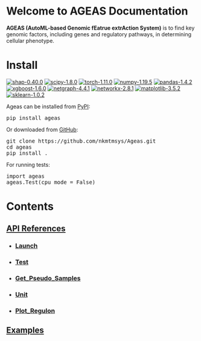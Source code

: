 # Welcome to AGEAS Documentation

**AGEAS (AutoML-based Genomic fEatrue extrAction System)** is to find key genomic factors, including genes and regulatory pathways, in determining cellular phenotype.



# Install

[![shap-0.40.0](https://img.shields.io/badge/shap-0.40.0-red)](http://github.com/slundberg/shap)
[![scipy-1.8.0](https://img.shields.io/badge/scipy-1.8.0-orange)](https://github.com/scipy/scipy)
[![torch-1.11.0](https://img.shields.io/badge/torch-1.11.0-yellow)](https://github.com/pytorch/pytorch)
[![numpy-1.19.5](https://img.shields.io/badge/numpy-1.19.5-green)](https://github.com/numpy/numpy)
[![pandas-1.4.2](https://img.shields.io/badge/pandas-1.4.2-blue)](https://github.com/pandas-dev/pandas)
[![xgboost-1.6.0](https://img.shields.io/badge/xgboost-1.6.0-indigo)](https://github.com/dmlc/xgboost)
[![netgraph-4.4.1](https://img.shields.io/badge/netgraph-4.4.1-violet)](https://github.com/paulbrodersen/netgraph)
[![networkx-2.8.1](https://img.shields.io/badge/networkx-2.8.1-black)](https://github.com/networkx/networkx)
[![matplotlib-3.5.2](https://img.shields.io/badge/matplotlib-3.5.2-silver)](https://github.com/matplotlib/matplotlib)
[![sklearn-1.0.2](https://img.shields.io/badge/sklearn-1.0.2-gold)](https://github.com/scikit-learn/scikit-learn)


Ageas can be installed from [PyPI](https://pypi.org/project/Ageas/):
<pre>
pip install ageas
</pre>

Or downloaded from [GitHub](https://github.com/nkmtmsys/Ageas/):
<pre>
git clone https://github.com/nkmtmsys/Ageas.git
cd ageas
pip install .
</pre>

For running tests:
<pre>
import ageas
ageas.Test(cpu_mode = False)
</pre>


# Contents

## [API References](https://nkmtmsys.github.io/Ageas/tutorial)

- ### [Launch](https://nkmtmsys.github.io/Ageas/apis/launch)

- ### [Test](https://nkmtmsys.github.io/Ageas/apis/test)

- ### [Get_Pseudo_Samples](https://nkmtmsys.github.io/Ageas/apis/get_pseudo_samples)

- ### [Unit](https://nkmtmsys.github.io/Ageas/apis/unit)

- ### [Plot_Regulon](https://nkmtmsys.github.io/Ageas/apis/plot_regulon)


## [Examples](https://nkmtmsys.github.io/Ageas/tutorial)
<!-- - ### [Launch](https://github.com/nkmtmsys/Ageas/)

- ### [Unit](https://github.com/nkmtmsys/Ageas/)

- ### [Plot_Regulon](https://github.com/nkmtmsys/Ageas/) -->
